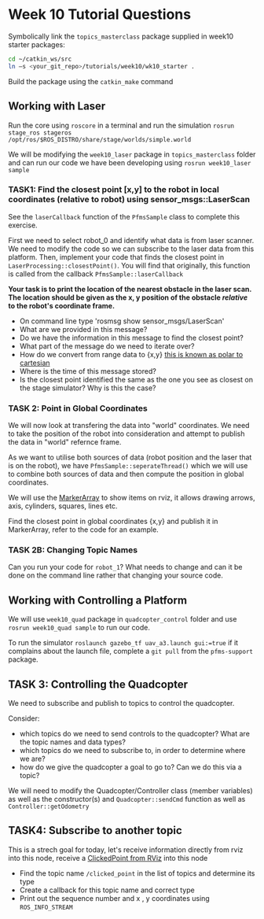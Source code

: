 Week 10 Tutorial Questions
=========================

Symbolically link the `topics_masterclass` package supplied in week10 starter packages:
```bash
cd ~/catkin_ws/src 
ln –s <your_git_repo>/tutorials/week10/wk10_starter .
```
Build the package using the `catkin_make` command

## Working with Laser 

Run the core using `roscore` in a terminal  and run the simulation
`rosrun stage_ros stageros /opt/ros/$ROS_DISTRO/share/stage/worlds/simple.world`

We will be modifying the `week10_laser` package in `topics_masterclass` folder and  can run our code we have been developing using `rosrun week10_laser sample` 

### TASK1: Find the closest point [x,y] to the robot in local coordinates (relative to robot) using sensor_msgs::LaserScan
See the `laserCallback` function of the `PfmsSample` class to complete this exercise.

First we need to select robot_0 and identify what data is from laser scanner. We need to modify the code so we can subscribe to the laser data from this platform. Then, implement your code that finds the closest point in `LaserProcessing::closestPoint()`. You will find that originally, this function is called from the callback `PfmsSample::laserCallback`

 **Your task is to print the location of the nearest obstacle in the laser scan. The location should be given as the x, y position of the obstacle *relative* to the robot's coordinate frame.**

* On command line type 'rosmsg show sensor_msgs/LaserScan'
* What are we provided in this message?
* Do we have the information in this message to find the closest point?
* What part of the message do we need to iterate over?
* How do we convert from range data to {x,y} [this is known as polar to cartesian](https://www.mathsisfun.com/polar-cartesian-coordinates.html)
* Where is the time of this message stored?
* Is the closest point identified the same as the one you see as closest on the stage simulator? Why is this the case?

### TASK 2: Point in Global Coordinates
We will now look at transfering the data into "world" coordinates. We need to take the position of the robot into consideration and attempt to publish the data in "world" refernce frame.

As we want to utilise both sources of data (robot position and the laser that is on the robot), we have `PfmsSample::seperateThread()` which we will use to combine both sources of data and then compute the position in global coordinates.

We will use the  [MarkerArray](http://docs.ros.org/melodic/api/visualization_msgs/html/msg/MarkerArray.html) to show items on rviz, it allows drawing arrows, axis, cylinders, squares, lines etc. 

Find the closest point in global coordinates {x,y} and publish it in MarkerArray, refer to the code for an example.

### TASK 2B: Changing Topic Names

Can you run your code for `robot_1`? What needs to change and can it be done on the command line rather  that changing your source code.



## Working with Controlling a Platform

We will use `week10_quad` package in `quadcopter_control` folder and use `rosrun week10_quad sample` to run our code. 

To run the simulator `roslaunch gazebo_tf uav_a3.launch gui:=true` if it complains about the launch file, complete a `git pull` from the `pfms-support` package.

TASK 3: Controlling the Quadcopter
-----------------------------------------------
We need to subscribe and publish to topics to control the quadcopter. 

Consider:

* which topics do we need to send controls to the quadcopter? What are the topic names and data types?
* which topics do we need to subscribe to, in order to determine where we are? 
* how do we give the quadcopter a goal to go to? Can we do this via a topic?

We will need to modify the Quadcopter/Controller class (member variables) as well as the constructor(s) and `Quadcopter::sendCmd` function as well as `Controller::getOdometry` 


TASK4: Subscribe to another topic
---------------------------

This is a strech goal for today, let's receive information directly from rviz into this node, receive a [ClickedPoint from RViz](https://answers.ros.org/question/69019/how-to-point-and-click-on-rviz-map-and-output-the-position/) into this node

* Find the topic name `/clicked_point` in the list of topics and determine its type
* Create a callback for this topic name and correct type
* Print out the sequence number and x , y coordinates using `ROS_INFO_STREAM`


[ROS Installation Instructions]: http://wiki.ros.org/ROS/Installation
[ROS Tutorials]: http://wiki.ros.org/ROS/Tutorials
[ROS TF]: http://docs.ros.org/diamondback/api/tf/html/c++/namespacetf.html
[Polar to Cartesian]: https://www.mathsisfun.com/polar-cartesian-coordinates.html
